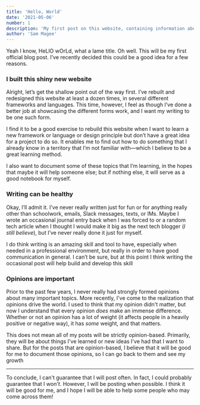 ```yaml
---
title: 'Hello, World'
date: '2021-05-06'
number: 1
description: 'My first post on this website, containing information about what and why I will be writing.'
author: 'Sam Magee'
---
```

Yeah I know, HeLlO wOrLd, what a lame title. Oh well. This will be my first official blog post. I’ve recently decided this could be a good idea for a few reasons.

### I built this shiny new website

Alright, let’s get the shallow point out of the way first. I’ve rebuilt and redesigned this website at least a dozen times, in several different frameworks and languages. This time, however, I feel as though I’ve done a better job at showcasing the different forms work, and I want my writing to be one such form.

I find it to be a good exercise to rebuild this website when I want to learn a new framework or language or design principle but don’t have a great idea for a project to do so. It enables me to find out how to do something that I already know in a territory that I’m not familiar with—which I believe to be a great learning method.

I also want to document some of these topics that I’m learning, in the hopes that maybe it will help someone else; but if nothing else, it will serve as a good notebook for myself.

### Writing can be healthy

Okay, I’ll admit it. I’ve never really written just for fun or for anything really other than schoolwork, emails, Slack messages, texts, or IMs. Maybe I wrote an occasional journal entry back when I was forced to or a random tech article when I thought I would make it big as the next tech blogger (*I still believe*), but I’ve never really done it just for myself.

I do think writing is an amazing skill and tool to have, especially when needed in a professional environment, but really in order to have good communication in general. I can’t be sure, but at this point I think writing the occasional post will help build and develop this skill

### Opinions are important

Prior to the past few years, I never really had strongly formed opinions about many important topics. More recently, I've come to the realization that opinions drive the world. I used to think that my opinion didn't matter, but now I understand that every opinion *does* make an immense difference. Whether or not an opinion has a lot of weight (it affects people in a heavily positive or negative way), it has *some* weight, and that matters.

This does not mean all of my posts will be strictly opinion-based. Primarily, they will be about things I've learned or new ideas I've had that I want to share. But for the posts that are opinion-based, I believe that it will be good for me to document those opinions, so I can go back to them and see my growth

---

To conclude, I can't guarantee that I will post often. In fact, I could probably guarantee that I *won't*. However, I will be posting when possible. I think it will be good for me, and I hope I will be able to help some people who may come across them!
